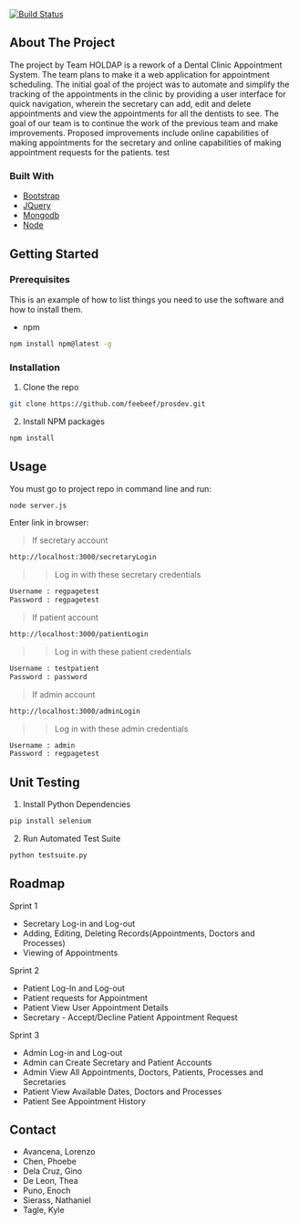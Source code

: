 
[![Build Status](https://travis-ci.com/LorenzoCA1/prosdev.svg?branch=Development)](https://travis-ci.com/LorenzoCA1/prosdev)

## About The Project
The project by Team HOLDAP is a rework of a Dental Clinic Appointment System. The team plans to make it a web application for appointment scheduling. The initial goal of the project was to automate and simplify the tracking of the appointments in the clinic by providing a user interface for quick navigation, wherein the secretary can add, edit and delete appointments and view the appointments for all the dentists to see. The goal of our team is to continue the work of the previous team and make improvements. Proposed improvements include online capabilities of making appointments for the secretary and online capabilities of making appointment requests for the patients. test

### Built With

* [Bootstrap](https://getbootstrap.com)
* [JQuery](https://jquery.com)
* [Mongodb](https://www.mongodb.com/cloud/atlas)
* [Node](https://nodejs.org/en/)

## Getting Started


### Prerequisites

This is an example of how to list things you need to use the software and how to install them.
* npm
```sh
npm install npm@latest -g
```

### Installation
 
1. Clone the repo
```sh
git clone https://github.com/feebeef/prosdev.git
```
2. Install NPM packages
```sh
npm install
```
## Usage
You must go to project repo in command line and run:
```sh
node server.js 
```
Enter link in browser:
> If secretary account
```sh
http://localhost:3000/secretaryLogin
```
>> Log in with these secretary credentials
```sh
Username : regpagetest
Password : regpagetest
```
> If patient account
```sh
http://localhost:3000/patientLogin
```
>> Log in with these patient credentials
```sh
Username : testpatient
Password : password
```
> If admin account
```sh
http://localhost:3000/adminLogin
```
>> Log in with these admin credentials
```sh
Username : admin
Password : regpagetest
```
## Unit Testing

1. Install Python Dependencies
```sh
pip install selenium 
```
2. Run Automated Test Suite
```sh
python testsuite.py
```
## Roadmap

Sprint 1
* Secretary Log-in and Log-out
* Adding, Editing, Deleting Records(Appointments, Doctors and Processes)
* Viewing of Appointments

Sprint 2
* Patient Log-In and Log-out
* Patient requests for Appointment
* Patient View User Appointment Details
* Secretary - Accept/Decline Patient Appointment Request

Sprint 3
* Admin Log-in and Log-out
* Admin can Create Secretary and Patient Accounts
* Admin View All Appointments, Doctors, Patients, Processes and Secretaries
* Patient View Available Dates, Doctors and Processes
* Patient See Appointment History

## Contact

* Avancena, Lorenzo
* Chen, Phoebe
* Dela Cruz, Gino
* De Leon, Thea
* Puno, Enoch
* Sierass, Nathaniel
* Tagle, Kyle
